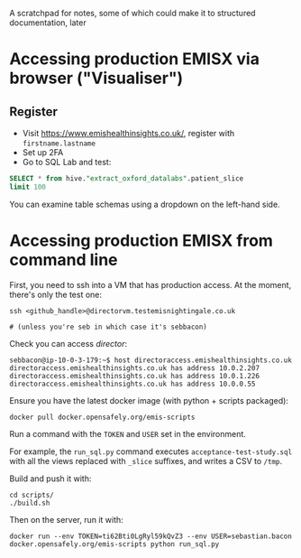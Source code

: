 A scratchpad for notes, some of which could make it to structured documentation, later

# Accessing production EMISX via browser ("Visualiser")

## Register

* Visit https://www.emishealthinsights.co.uk/, register with `firstname.lastname`
* Set up 2FA
* Go to SQL Lab and test:

```sql
SELECT * from hive."extract_oxford_datalabs".patient_slice
limit 100
```

You can examine table schemas using a dropdown on the left-hand side.

# Accessing production EMISX from command line

First, you need to ssh into a VM that has production access. At the moment, there's only the test one:

    ssh <github_handle>@directorvm.testemisnightingale.co.uk

    # (unless you're seb in which case it's sebbacon)

Check you can access *director*:

    sebbacon@ip-10-0-3-179:~$ host directoraccess.emishealthinsights.co.uk
    directoraccess.emishealthinsights.co.uk has address 10.0.2.207
    directoraccess.emishealthinsights.co.uk has address 10.0.1.226
    directoraccess.emishealthinsights.co.uk has address 10.0.0.55

Ensure you have the latest docker image (with python + scripts packaged):

    docker pull docker.opensafely.org/emis-scripts

Run a command with the `TOKEN` and `USER` set in the environment.

For example, the `run_sql.py` command executes `acceptance-test-study.sql` with
all the views replaced with `_slice` suffixes, and writes a CSV to `/tmp`.

Build and push it with:

    cd scripts/
    ./build.sh

Then on the server, run it with:

    docker run --env TOKEN=ti62Bti0LgRyl59kQvZ3 --env USER=sebastian.bacon docker.opensafely.org/emis-scripts python run_sql.py




